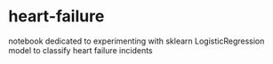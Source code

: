 # heart-failure
notebook dedicated to experimenting with sklearn LogisticRegression model to classify heart failure incidents
